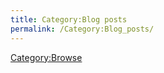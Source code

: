 ```yaml
---
title: Category:Blog posts
permalink: /Category:Blog_posts/
---
```


[Category:Browse](Category:Browse.md "wikilink")
